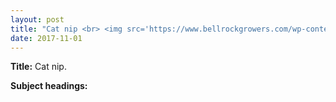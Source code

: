 ```yaml
---
layout: post
title: "Cat nip <br> <img src='https://www.bellrockgrowers.com/wp-content/uploads/2016/02/catnip-plant.jpg' height='225' width='225'>"
date: 2017-11-01
---
```


**Title:** Cat nip.

**Subject headings:**
